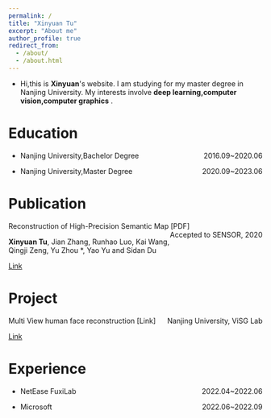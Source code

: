 ```yaml
---
permalink: /
title: "Xinyuan Tu"
excerpt: "About me"
author_profile: true
redirect_from: 
  - /about/
  - /about.html
---
```


- Hi,this is **Xinyuan**'s website. I am studying for my master degree in Nanjing University. My interests involve **deep learning,computer vision,computer graphics** .

Education
======
- <p style="text-align:left;">Nanjing University,Bachelor Degree <span style="float:right;">2016.09~2020.06</span></p>
- <p style="text-align:left;">Nanjing University,Master Degree <span style="float:right;">2020.09~2023.06</span></p>

Publication
======
<p style="text-align:left;">Reconstruction of High-Precision Semantic Map [PDF]  <span style="float:right;">Accepted to SENSOR, 2020</span></p>

**Xinyuan Tu**, Jian Zhang, Runhao Luo, Kai Wang, Qingji Zeng, Yu Zhou *, Yao Yu and Sidan Du

[Link]()

Project
======
<p style="text-align:left;">Multi View human face reconstruction [Link]  <span style="float:right;">
Nanjing University, ViSG Lab</span></p>

[Link]()

Experience
======
- <p style="text-align:left;">NetEase FuxiLab <span style="float:right;">2022.04~2022.06</span></p>
- <p style="text-align:left;">Microsoft <span style="float:right;">2022.06~2022.09</span></p>
